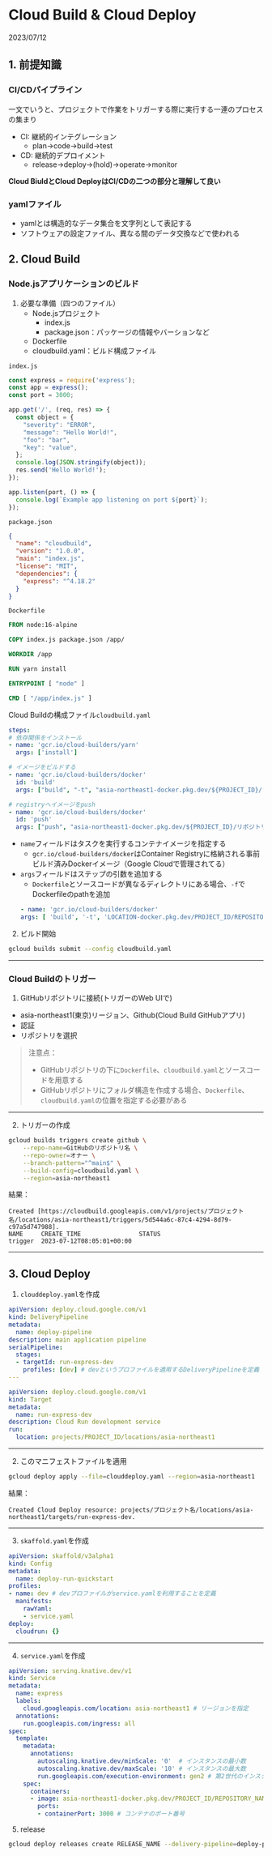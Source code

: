 # Cloud Build & Cloud Deploy
2023/07/12

## 1. 前提知識
### CI/CDパイプライン
一文でいうと、プロジェクトで作業をトリガーする際に実行する一連のプロセスの集まり
- CI: 継続的インテグレーション
    - plan→code→build→test
- CD: 継続的デプロイメント
    - release→deploy→(hold)→operate→monitor

**Cloud BiuldとCloud DeployはCI/CDの二つの部分と理解して良い**

### yamlファイル
- yamlとは構造的なデータ集合を文字列として表記する
- ソフトウェアの設定ファイル、異なる間のデータ交換などで使われる

## 2. Cloud Build
### Node.jsアプリケーションのビルド
1. 必要な準備（四つのファイル）
    - Node.jsプロジェクト
        - index.js
        - package.json：パッケージの情報やバーションなど
    - Dockerfile
    - cloudbuild.yaml：ビルド構成ファイル

`index.js`
```js
const express = require('express');
const app = express();
const port = 3000;

app.get('/', (req, res) => {
  const object = {
    "severity": "ERROR",
    "message": "Hello World!",
    "foo": "bar",
    "key": "value",
  };
  console.log(JSON.stringify(object));
  res.send('Hello World!');
});

app.listen(port, () => {
  console.log(`Example app listening on port ${port}`);
});
```
`package.json`
```json
{
  "name": "cloudbuild",
  "version": "1.0.0",
  "main": "index.js",
  "license": "MIT",
  "dependencies": {
    "express": "^4.18.2"
  }
}
```
`Dockerfile`
```Dockerfile
FROM node:16-alpine

COPY index.js package.json /app/

WORKDIR /app

RUN yarn install

ENTRYPOINT [ "node" ]

CMD [ "/app/index.js" ]
```

Cloud Buildの構成ファイル`cloudbuild.yaml`
```yaml
steps:
# 依存関係をインストール
- name: 'gcr.io/cloud-builders/yarn'
  args: ['install']

# イメージをビルドする
- name: 'gcr.io/cloud-builders/docker'
  id: 'build'
  args: ["build", "-t", "asia-northeast1-docker.pkg.dev/${PROJECT_ID}/リポジトリ名/イメージ名express", "-f", "Dockerfile", "."]

# registryへイメージをpush
- name: 'gcr.io/cloud-builders/docker' 
  id: 'push'
  args: ["push", "asia-northeast1-docker.pkg.dev/${PROJECT_ID}/リポジトリ名/イメージ名express"]
```
- `name`フィールドはタスクを実行するコンテナイメージを指定する
    - `gcr.io/cloud-builders/docker`はContainer Registryに格納される事前ビルド済みDockerイメージ（Google Cloudで管理されてる）
- `args`フィールドはステップの引数を追加する
    - `Dockerfile`とソースコードが異なるディレクトリにある場合、`-f`でDockerfileのpathを追加
    ```yaml
    - name: 'gcr.io/cloud-builders/docker'
    args: [ 'build', '-t', 'LOCATION-docker.pkg.dev/PROJECT_ID/REPOSITORY/IMAGE_NAME', '-f', 'DOCKERFILE_PATH', '.' ]
    ```
2. ビルド開始
```bash
gcloud builds submit --config cloudbuild.yaml
```
---

### Cloud Buildのトリガー
1. GitHubリポジトリに接続(トリガーのWeb UIで)
- asia-northeast1(東京)リージョン、Github(Cloud Build GitHubアプリ)
- 認証
- リポジトリを選択

> 注意点：
>- GitHubリポジトリの下に`Dockerfile`、`cloudbuild.yaml`とソースコードを用意する
>- GitHubリポジトリにフォルダ構造を作成する場合、`Dockerfile`、`cloudbuild.yaml`の位置を指定する必要がある

---
2. トリガーの作成
```bash
gcloud builds triggers create github \
    --repo-name=GitHubのリポジトリ名 \
    --repo-owner=オナー \
    --branch-pattern="^main$" \
    --build-config=cloudbuild.yaml \
    --region=asia-northeast1
```
結果：
```
Created [https://cloudbuild.googleapis.com/v1/projects/プロジェクト名/locations/asia-northeast1/triggers/5d544a6c-87c4-4294-8d79-c97a5d747988].
NAME     CREATE_TIME                STATUS
trigger  2023-07-12T08:05:01+00:00
```
---

## 3. Cloud Deploy 
1. `clouddeploy.yaml`を作成
```yaml
apiVersion: deploy.cloud.google.com/v1
kind: DeliveryPipeline
metadata:
  name: deploy-pipeline
description: main application pipeline
serialPipeline:
  stages:
  - targetId: run-express-dev
    profiles: [dev] # devというプロファイルを適用するDeliveryPipelineを定義
---

apiVersion: deploy.cloud.google.com/v1
kind: Target
metadata:
  name: run-express-dev
description: Cloud Run development service
run:
  location: projects/PROJECT_ID/locations/asia-northeast1
```
---
2. このマニフェストファイルを適用
```bash
gcloud deploy apply --file=clouddeploy.yaml --region=asia-northeast1
```
結果：
```
Created Cloud Deploy resource: projects/プロジェクト名/locations/asia-northeast1/targets/run-express-dev.
```
---
3. `skaffold.yaml`を作成
```yaml
apiVersion: skaffold/v3alpha1
kind: Config
metadata:
  name: deploy-run-quickstart
profiles:
- name: dev # devプロファイルがservice.yamlを利用することを定義
  manifests:
    rawYaml:
    - service.yaml
deploy:
  cloudrun: {}
```
---
4. `service.yaml`を作成
```yaml
apiVersion: serving.knative.dev/v1
kind: Service
metadata:
  name: express
  labels:
    cloud.googleapis.com/location: asia-northeast1 # リージョンを指定
  annotations:
    run.googleapis.com/ingress: all
spec:
  template:
    metadata:
      annotations:
        autoscaling.knative.dev/minScale: '0'  # インスタンスの最小数
        autoscaling.knative.dev/maxScale: '10' # インスタンスの最大数
        run.googleapis.com/execution-environment: gen2 # 第2世代のインスタンスを利用
    spec:
      containers:
      - image: asia-northeast1-docker.pkg.dev/PROJECT_ID/REPOSITORY_NAME/express:latest
        ports:
        - containerPort: 3000 # コンテナのポート番号
```
5. release
```bash
gcloud deploy releases create RELEASE_NAME --delivery-pipeline=deploy-pipeline --region=asia-northeast1 --skaffold-file=skaffold.yaml
```
